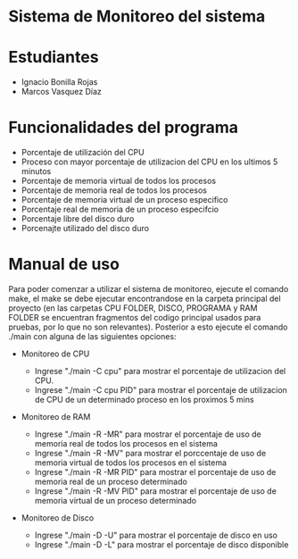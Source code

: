 # Sistema de Monitoreo del sistema 

# Estudiantes
* Ignacio Bonilla Rojas
* Marcos Vasquez Díaz 

# Funcionalidades del programa 
* Porcentaje de utilización del CPU 
* Proceso con mayor porcentaje de utilizacion del CPU en los ultimos 5 minutos 
* Porcentaje de memoria virtual de todos los procesos
* Porcentaje de memoria real de todos los procesos
* Porcentaje de memoria virtual de un proceso especifico
* Porcentaje real de memoria de un proceso especifcio
* Porcentaje libre del disco duro 
* Porcenajte utilizado del disco duro

# Manual de uso
Para poder comenzar a utilizar el sistema de monitoreo, ejecute el comando make, el make se debe ejecutar encontrandose en la carpeta principal del proyecto (en las carpetas CPU FOLDER, DISCO, PROGRAMA y RAM FOLDER se encuentran fragmentos del codigo principal usados para pruebas, por lo que no son relevantes). 
Posterior a esto ejecute el comando ./main con alguna de las siguientes opciones: 

* Monitoreo de CPU
  - Ingrese "./main  -C cpu" para mostrar el porcentaje de utilizacion del CPU.
  - Ingrese "./main -C cpu PID" para mostrar el porcentaje de utilizacion de CPU de un determinado  proceso en los proximos 5 mins

* Monitoreo de RAM
  - Ingrese "./main -R -MR" para mostrar el porcentaje de uso de memoria real de todos los procesos en el sistema
  - Ingrese "./main -R -MV" para mostrar el porccentaje de uso de memoria virtual de todos los procesos en el sistema 
  - Ingrese "./main -R -MR PID" para mostrar el porcentaje de uso de memoria real de un proceso determinado
  - Ingrese "./main -R -MV PID" para mostrar el porcentaje de uso de memoria virtual  de un proceso determinado

* Monitoreo de Disco
  - Ingrese "./main -D -U" para mostrar el porcentaje de disco en uso 
  - Ingrese "./main -D -L" para mostrar el porcentaje de disco disponible 

